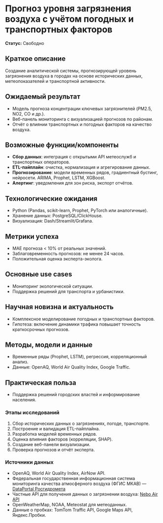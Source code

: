 # Прогноз уровня загрязнения воздуха с учётом погодных и транспортных факторов

**Статус:** Свободно

## Краткое описание

Создание аналитической системы, прогнозирующей уровень загрязнения воздуха в городах на основе исторических данных, метеопоказателей и транспортной активности.

## Ожидаемый результат

- Модель прогноза концентрации ключевых загрязнителей (PM2.5, NO2, CO и др.).
- Веб-панель мониторинга с визуализацией прогнозов по районам.
- Отчёт о влиянии транспортных и погодных факторов на качество воздуха.

## Возможные функции/компоненты

- **Сбор данных**: интеграция с открытыми API метеослужб и транспортных операторов.
- **ETL-пайплайн**: очистка, нормализация и агрегирование данных.
- **Прогнозирование**: модели временных рядов, градиентный бустинг, нейросети. ARIMA, Prophet, LSTM, XGBoost.
- **Алертинг**: уведомления для зон риска, экспорт отчётов.

## Технологические ожидания

- Python (Pandas, scikit-learn, Prophet, PyTorch или аналогичные).
- Хранение данных: PostgreSQL/ClickHouse.
- Визуализация: Dash/Streamlit/Grafana.

## Метрики успеха

- MAE прогноза < 10% от реальных значений.
- Заблаговременность прогнозов: не менее 24 часов.
- Положительная оценка эксперта-эколога.

## Основные use cases

- Мониторинг экологической ситуации.
- Поддержка решений для транспорта и урбанистики.

## Научная новизна и актуальность

- Комплексное моделирование погодных и транспортных факторов.
- Гипотеза: включение динамики трафика повышает точность краткосрочных прогнозов.

## Методы, модели и данные

- Временные ряды (Prophet, LSTM), регрессия, корреляционный анализ.
- Данные: OpenAQ, World Air Quality Index, Google Traffic.

## Практическая польза

- Поддержка решений городских властей и информирование населения.

### Этапы исследований

1. Сбор исторических данных о загрязнениях, погоде, транспорте.
2. Построение и валидация ETL-пайплайна.
3. Разработка моделей временных рядов.
4. Оценка влияния факторов (корреляции, SHAP).
5. Создание веб-панели визуализации.
6. Проверка прогнозов и отчёт эксперта.

### Источники данных

- OpenAQ, World Air Quality Index, AirNow API.
- Федеральная государственная информационная система мониторинга качества атмосферного воздуха (ФГИС МКАВ) — [DataPortal Росгидромета](https://dataportal.roshydromet.ru/)
- Частные API для получения данных о загрязнении воздуха: [Nebo Air API](https://nebo.live/pages/ru/api)
- OpenWeatherMap, NOAA, Meteostat для метеоданных.
- Данные о пробках: TomTom Traffic API, Google Maps API, Яндекс.Пробки.